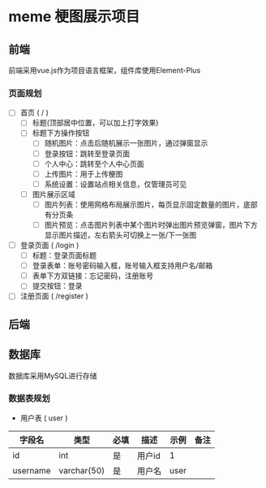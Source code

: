 # meme 梗图展示项目
## 前端
前端采用vue.js作为项目语言框架，组件库使用Element-Plus
### 页面规划
- [ ] 首页 ( / )
  - [ ] 标题(顶部居中位置，可以加上打字效果)
  - [ ] 标题下方操作按钮
    - [ ] 随机图片：点击后随机展示一张图片，通过弹窗显示
    - [ ] 登录按钮：跳转至登录页面
    - [ ] 个人中心：跳转至个人中心页面
    - [ ] 上传图片：用于上传梗图
    - [ ] 系统设置：设置站点相关信息，仅管理员可见
  - [ ] 图片展示区域
    - [ ] 图片列表：使用网格布局展示图片，每页显示固定数量的图片，底部有分页条
    - [ ] 图片预览：点击图片列表中某个图片时弹出图片预览弹窗，图片下方显示图片描述，左右箭头可切换上一张/下一张图
- [ ] 登录页面 ( /login )
  - [ ] 标题：登录页面标题
  - [ ] 登录表单：账号密码输入框，账号输入框支持用户名/邮箱
  - [ ] 表单下方双链接：忘记密码，注册账号
  - [ ] 提交按钮：登录
- [ ] 注册页面 ( /register )

## 后端

## 数据库
数据库采用MySQL进行存储
### 数据表规划
- 用户表 ( user )

| 字段名 | 类型 | 必填 | 描述 | 示例 | 备注 |
| --- | --- | --- | --- | --- | --- |
| id | int | 是 | 用户id | 1 | |
| username | varchar(50) | 是 | 用户名 | user | |